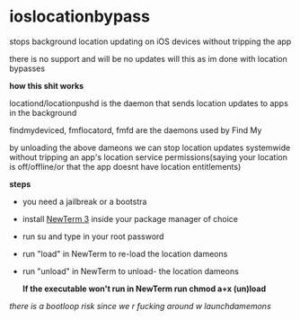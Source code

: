 # ioslocationbypass
stops background location updating on iOS devices without tripping the app

there is no support and will be no updates will this as im done with location bypasses

**how this shit works**

locationd/locationpushd is the daemon that sends location updates to apps in the background

findmydeviced, fmflocatord, fmfd are the daemons used by Find My

by unloading the above dameons we can stop location updates systemwide without tripping an app's location service permissions(saying your location is off/offline/or that the app doesnt have location entitlements)

**steps**
- you need a jailbreak or a bootstra
- install [NewTerm 3](https://chariz.com/get/newterm-beta) inside your package manager of choice
- run su and type in your root password 
- run "load" in NewTerm to re-load the location dameons
- run "unload" in NewTerm to unload- the location dameons

  **If the executable won't run in NewTerm run chmod a+x (un)load**

_there is a bootloop risk since we r fucking around w launchdamemons_

